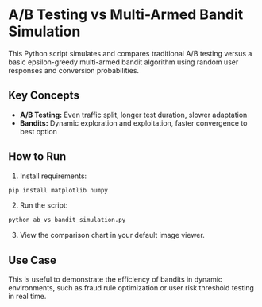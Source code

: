 
# A/B Testing vs Multi-Armed Bandit Simulation

This Python script simulates and compares traditional A/B testing versus a basic epsilon-greedy multi-armed bandit algorithm using random user responses and conversion probabilities.

## Key Concepts

- **A/B Testing:** Even traffic split, longer test duration, slower adaptation
- **Bandits:** Dynamic exploration and exploitation, faster convergence to best option

## How to Run

1. Install requirements:
```bash
pip install matplotlib numpy
```

2. Run the script:
```bash
python ab_vs_bandit_simulation.py
```

3. View the comparison chart in your default image viewer.

## Use Case

This is useful to demonstrate the efficiency of bandits in dynamic environments, such as fraud rule optimization or user risk threshold testing in real time.


